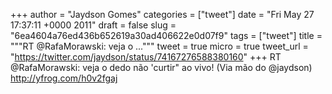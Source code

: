 
+++
author = "Jaydson Gomes"
categories = ["tweet"]
date = "Fri May 27 17:37:11 +0000 2011"
draft = false
slug = "6ea4604a76ed436b652619a30ad406622e0d07f9"
tags = ["tweet"]
title = """RT @RafaMorawski: veja o ..."""
tweet = true
micro = true
tweet_url = "https://twitter.com/jaydson/status/74167276588380160"
+++
RT @RafaMorawski: veja o dedo não 'curtir" ao vivo! (Via mão do @jaydson) http://yfrog.com/h0v2fgaj
